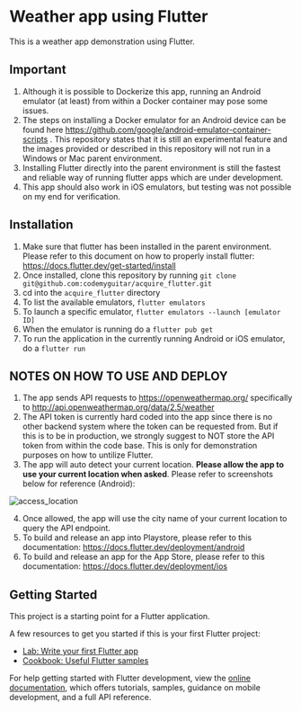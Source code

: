 # Weather app using Flutter

This is a weather app demonstration using Flutter.

## Important
1. Although it is possible to Dockerize this app, running an Android emulator (at least) from within a Docker container may pose some issues.
2. The steps on installing a Docker emulator for an Android device can be found here https://github.com/google/android-emulator-container-scripts .  This repository states that it is still an experimental feature and the images provided or described in this repository will not run in a Windows or Mac parent environment.
3. Installing Flutter directly into the parent environment is still the fastest and reliable way of running flutter apps which are under development.
4. This app should also work in iOS emulators, but testing was not possible on my end for verification.

## Installation
1. Make sure that flutter has been installed in the parent environment.  Please refer to this document on how to properly install flutter:  https://docs.flutter.dev/get-started/install
2. Once installed, clone this repository by running ``` git clone git@github.com:codemyguitar/acquire_flutter.git ```
3. cd into the ``` acquire_flutter ``` directory
4. To list the available emulators, ``` flutter emulators ```
5. To launch a specific emulator, ``` flutter emulators --launch [emulator ID] ```
6. When the emulator is running do a ``` flutter pub get ```
7. To run the application in the currently running Android or iOS emulator, do a ``` flutter run ```

## NOTES ON HOW TO USE AND DEPLOY
1. The app sends API requests to https://openweathermap.org/ specifically to http://api.openweathermap.org/data/2.5/weather
2. The API token is currently hard coded into the app since there is no other backend system where the token can be requested from.  But if this is to be in production, we strongly suggest to NOT store the API token from within the code base.  This is only for demonstration purposes on how to untilize Flutter.
3. The app will auto detect your current location.  <strong>Please allow the app to use your current location when asked</strong>.  Please refer to screenshots below for reference (Android):

![access_location](https://github.com/user-attachments/assets/ac58f9dd-321f-49df-b9f1-daf6dc9b1164)

4. Once allowed, the app will use the city name of your current location to query the API endpoint.
5. To build and release an app into Playstore, please refer to this documentation:  https://docs.flutter.dev/deployment/android
6. To build and release an app for the App Store, please refer to this documentation:  https://docs.flutter.dev/deployment/ios

## Getting Started

This project is a starting point for a Flutter application.

A few resources to get you started if this is your first Flutter project:

- [Lab: Write your first Flutter app](https://docs.flutter.dev/get-started/codelab)
- [Cookbook: Useful Flutter samples](https://docs.flutter.dev/cookbook)

For help getting started with Flutter development, view the
[online documentation](https://docs.flutter.dev/), which offers tutorials,
samples, guidance on mobile development, and a full API reference.
